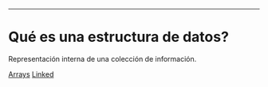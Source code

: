 _____

# Qué es una estructura de datos?

Representación interna de una colección de información.

[Arrays](DSArrays.md)
[Linked](DSLinked.md)
